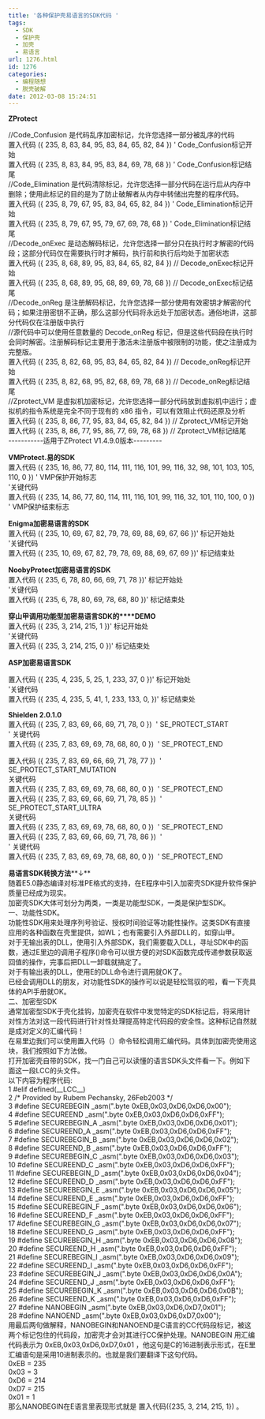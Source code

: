 ```yaml
---
title: '各种保护壳易语言的SDK代码 '
tags:
  - SDK
  - 保护壳
  - 加壳
  - 易语言
url: 1276.html
id: 1276
categories:
  - 编程随想
  - 脱壳破解
date: 2012-03-08 15:24:51
---
```


**ZProtect**

//Code_Confusion 是代码乱序加密标记，允许您选择一部分被乱序的代码  
置入代码 ({ 235, 8, 83, 84, 95, 83, 84, 65, 82, 84 }) ' Code_Confusion标记开始  
置入代码 ({ 235, 8, 83, 84, 95, 83, 84, 69, 78, 68 }) ' Code_Confusion标记结尾  
//Code_Elimination 是代码清除标记，允许您选择一部分代码在运行后从内存中删除；使用此标记的目的是为了防止破解者从内存中转储出完整的程序代码。  
置入代码 ({ 235, 8, 79, 67, 95, 83, 84, 65, 82, 84 }) ' Code_Elimination标记开始  
置入代码 ({ 235, 8, 79, 67, 95, 79, 67, 69, 78, 68 }) ' Code_Elimination标记结尾  
//Decode_onExec 是动态解码标记，允许您选择一部分只在执行时才解密的代码段；这部分代码仅在需要执行时才解码，执行前和执行后均处于加密状态  
置入代码 ({ 235, 8, 68, 89, 95, 83, 84, 65, 82, 84 }) // Decode_onExec标记开始  
置入代码 ({ 235, 8, 68, 89, 95, 68, 89, 69, 78, 68 }) // Decode_onExec标记结尾  
//Decode_onReg 是注册解码标记，允许您选择一部分使用有效密钥才解密的代码；如果注册密钥不正确，那么这部分代码将永远处于加密状态。通俗地讲，这部分代码仅在注册版中执行  
//源代码中可以使用任意数量的 Decode_onReg 标记，但是这些代码段在执行时会同时解密。注册解码标记主要用于激活未注册版中被限制的功能，使之注册成为完整版。  
置入代码 ({ 235, 8, 82, 68, 95, 83, 84, 65, 82, 84 }) // Decode_onReg标记开始  
置入代码 ({ 235, 8, 82, 68, 95, 82, 68, 69, 78, 68 }) // Decode_onReg标记结尾  
//Zprotect_VM 是虚拟机加密标记，允许您选择一部分代码放到虚拟机中运行；虚拟机的指令系统是完全不同于现有的 x86 指令，可以有效阻止代码还原及分析  
置入代码 ({ 235, 8, 86, 77, 95, 83, 84, 65, 82, 84 }) // Zprotect_VM标记开始  
置入代码 ({ 235, 8, 86, 77, 95, 86, 77, 69, 78, 68 }) // Zprotect_VM标记结尾  
-----------适用于ZProtect V1.4.9.0版本---------

**VMProtect.****易的****SDK**  
置入代码 ({ 235, 16, 86, 77, 80, 114, 111, 116, 101, 99, 116, 32, 98, 101, 103, 105, 110, 0 }) ' VMP保护开始标志  
'关键代码  
置入代码 ({ 235, 14, 86, 77, 80, 114, 111, 116, 101, 99, 116, 32, 101, 110, 100, 0 }) ' VMP保护结束标志

**Enigma****加密易语言的****SDK**  
置入代码 ({ 235, 10, 69, 67, 82, 79, 78, 69, 88, 69, 67, 66 })' 标记开始处  
'关键代码  
置入代码 ({ 235, 10, 69, 67, 82, 79, 78, 69, 88, 69, 67, 69 })' 标记结束处

**NoobyProtect****加密易语言的****SDK**  
置入代码 ({ 235, 6, 78, 80, 66, 69, 71, 78 })' 标记开始处  
'关键代码  
置入代码 ({ 235, 6, 78, 80, 69, 78, 68, 80 })' 标记结束处

**穿山甲调用功能型加密易语言****SDK****的****DEMO**  
置入代码 ({ 235, 3, 214, 215, 1 })' 标记开始处  
'关键代码  
置入代码 ({ 235, 3, 214, 215, 0 })' 标记结束处

**ASP****加密易语言****SDK**

置入代码 ({ 235, 4, 235, 5, 25, 1, 233, 37, 0 })' 标记开始处  
'关键代码  
置入代码 ({ 235, 4, 235, 5, 41, 1, 233, 133, 0, })' 标记结束处

**Shielden 2.0.1.0**   
置入代码 ({ 235, 7, 83, 69, 66, 69, 71, 78, 0 })  ' SE\_PROTECT\_START  
' 关键代码  
置入代码 ({ 235, 7, 83, 69, 69, 78, 68, 80, 0 })  ' SE\_PROTECT\_END

置入代码 ({ 235, 7, 83, 69, 66, 69, 71, 78, 77 })  ' SE\_PROTECT\_START_MUTATION  
关键代码  
置入代码 ({ 235, 7, 83, 69, 69, 78, 68, 80, 0 })  ' SE\_PROTECT\_END  
置入代码 ({ 235, 7, 83, 69, 66, 69, 71, 78, 85 })  ' SE\_PROTECT\_START_ULTRA  
关键代码  
置入代码 ({ 235, 7, 83, 69, 69, 78, 68, 80, 0 })  ' SE\_PROTECT\_END  
置入代码 ({ 235, 7, 83, 69, 66, 69, 71, 78, 86 })  '   
' 关键代码  
置入代码 ({ 235, 7, 83, 69, 69, 78, 68, 80, 0 })  ' SE\_PROTECT\_END

**易语言****SDK****转换方法****↓**  
随着E5.0静态编译对标准PE格式的支持，在E程序中引入加密壳SDK提升软件保护质量已经成为现实。  
加密壳SDK大体可划分为两类，一类是功能型SDK，一类是保护型SDK。  
一、功能性SDK。  
功能性SDK用来处理序列号验证、授权时间验证等功能性操作。这类SDK有直接应用的各种函数在壳里提供，如WL；也有需要引入外部DLL的，如穿山甲。  
对于无输出表的DLL，使用引入外部SDK，我们需要载入DLL，寻址SDK中的函数，通过E里边的调用子程序()命令可以很方便的对SDK函数完成传递参数获取返回值的操作，完事后把DLL一卸载就搞定了。  
对于有输出表的DLL，使用E的DLL命令进行调用就OK了。  
已经会调用DLL的朋友，对功能性SDK的操作可以说是轻松驾驭的啦，看一下壳具体的API手册就OK。  
二、加密型SDK  
通常加密型SDK于壳化挂钩，加密壳在软件中发觉特定的SDK标记后，将采用针对性方法对这一段代码进行针对性处理提高特定代码段的安全性。这种标记自然就是成对定义的汇编代码！  
在易里边我们可以使用置入代码（）命令轻松调用汇编代码。具体到加密壳使用这块，我们按照如下方法做。  
打开加密壳自带的SDK，找一门自己可以读懂的语言SDK头文件看一下。例如下面这一段LCC的头文件。  
以下内容为程序代码:  
1 #elif defined(\_\_LCC\_\_)   
2 /* Provided by Rubem Pechansky, 26Feb2003 */   
3 #define SECUREBEGIN _asm(".byte 0xEB,0x03,0xD6,0xD6,0x00");   
4 #define SECUREEND _asm(".byte 0xEB,0x03,0xD6,0xD6,0xFF");   
5 #define SECUREBEGIN\_A \_asm(".byte 0xEB,0x03,0xD6,0xD6,0x01");   
6 #define SECUREEND\_A \_asm(".byte 0xEB,0x03,0xD6,0xD6,0xFF");   
7 #define SECUREBEGIN\_B \_asm(".byte 0xEB,0x03,0xD6,0xD6,0x02");   
8 #define SECUREEND\_B \_asm(".byte 0xEB,0x03,0xD6,0xD6,0xFF");   
9 #define SECUREBEGIN\_C \_asm(".byte 0xEB,0x03,0xD6,0xD6,0x03");   
10 #define SECUREEND\_C \_asm(".byte 0xEB,0x03,0xD6,0xD6,0xFF");   
11 #define SECUREBEGIN\_D \_asm(".byte 0xEB,0x03,0xD6,0xD6,0x04");   
12 #define SECUREEND\_D \_asm(".byte 0xEB,0x03,0xD6,0xD6,0xFF");   
13 #define SECUREBEGIN\_E \_asm(".byte 0xEB,0x03,0xD6,0xD6,0x05");   
14 #define SECUREEND\_E \_asm(".byte 0xEB,0x03,0xD6,0xD6,0xFF");   
15 #define SECUREBEGIN\_F \_asm(".byte 0xEB,0x03,0xD6,0xD6,0x06");   
16 #define SECUREEND\_F \_asm(".byte 0xEB,0x03,0xD6,0xD6,0xFF");   
17 #define SECUREBEGIN\_G \_asm(".byte 0xEB,0x03,0xD6,0xD6,0x07");   
18 #define SECUREEND\_G \_asm(".byte 0xEB,0x03,0xD6,0xD6,0xFF");   
19 #define SECUREBEGIN\_H \_asm(".byte 0xEB,0x03,0xD6,0xD6,0x08");   
20 #define SECUREEND\_H \_asm(".byte 0xEB,0x03,0xD6,0xD6,0xFF");   
21 #define SECUREBEGIN\_I \_asm(".byte 0xEB,0x03,0xD6,0xD6,0x09");   
22 #define SECUREEND\_I \_asm(".byte 0xEB,0x03,0xD6,0xD6,0xFF");   
23 #define SECUREBEGIN\_J \_asm(".byte 0xEB,0x03,0xD6,0xD6,0x0A");   
24 #define SECUREEND\_J \_asm(".byte 0xEB,0x03,0xD6,0xD6,0xFF");   
25 #define SECUREBEGIN\_K \_asm(".byte 0xEB,0x03,0xD6,0xD6,0x0B");   
26 #define SECUREEND\_K \_asm(".byte 0xEB,0x03,0xD6,0xD6,0xFF");   
27 #define NANOBEGIN _asm(".byte 0xEB,0x03,0xD6,0xD7,0x01");   
28 #define NANOEND _asm(".byte 0xEB,0x03,0xD6,0xD7,0x00");  
用最后两句做解释，NANOBEGIN和NANOEND是C语言的CC代码段标记，被这两个标记包住的代码段，加密壳才会对其进行CC保护处理。NANOBEGIN 用汇编代码表示为 0xEB,0x03,0xD6,0xD7,0x01 ，他这句是C的16进制表示形式，在E里汇编语句是采用10进制表示的。也就是我们要翻译下这句代码。  
0xEB = 235   
0x03 = 3   
0xD6 = 214   
0xD7 = 215   
0x01 = 1   
那么NANOBEGIN在E语言里表现形式就是 置入代码({235, 3, 214, 215, 1}) 。